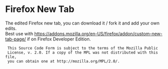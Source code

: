 # Firefox New Tab

The edited Firefox new tab, you can download it / fork it and add your own edits.\
Best use with https://addons.mozilla.org/en-US/firefox/addon/custom-new-tab-page/ if on Firefox Developer Edition.


```
 This Source Code Form is subject to the terms of the Mozilla Public
 License, v. 2.0. If a copy of the MPL was not distributed with this file,
 you can obtain one at http://mozilla.org/MPL/2.0/.
 ```
